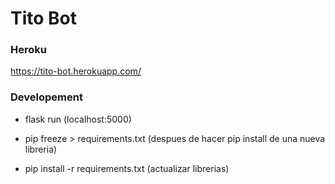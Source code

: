 # Tito Bot

### Heroku

https://tito-bot.herokuapp.com/

### Developement

- flask run  (localhost:5000)

- pip freeze > requirements.txt  (despues de hacer pip install de una nueva libreria)

- pip install -r requirements.txt  (actualizar librerias)
